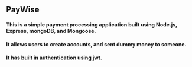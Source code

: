 
## PayWise

#### This is a simple payment processing application built using Node.js, Express, mongoDB, and Mongoose. 
#### It allows users to create accounts, and sent dummy money to someone. 
#### It has built in authentication using jwt.
